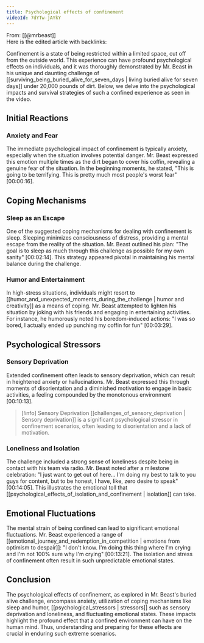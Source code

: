 ```yaml
---
title: Psychological effects of confinement
videoId: 7dYTw-jAYkY
---
```


From: [[@mrbeast]] <br/> 
Here is the edited article with backlinks:

Confinement is a state of being restricted within a limited space, cut off from the outside world. This experience can have profound psychological effects on individuals, and it was thoroughly demonstrated by Mr. Beast in his unique and daunting challenge of [[surviving_being_buried_alive_for_seven_days | living buried alive for seven days]] under 20,000 pounds of dirt. Below, we delve into the psychological impacts and survival strategies of such a confined experience as seen in the video.

## Initial Reactions

### Anxiety and Fear

The immediate psychological impact of confinement is typically anxiety, especially when the situation involves potential danger. Mr. Beast expressed this emotion multiple times as the dirt began to cover his coffin, revealing a genuine fear of the situation. In the beginning moments, he stated, "This is going to be terrifying. This is pretty much most people's worst fear" <a class="yt-timestamp" data-t="00:00:16">[00:00:16]</a>.

## Coping Mechanisms

### Sleep as an Escape

One of the suggested coping mechanisms for dealing with confinement is sleep. Sleeping minimizes consciousness of distress, providing a mental escape from the reality of the situation. Mr. Beast outlined his plan: "The goal is to sleep as much through this challenge as possible for my own sanity" <a class="yt-timestamp" data-t="00:02:14">[00:02:14]</a>. This strategy appeared pivotal in maintaining his mental balance during the challenge.

### Humor and Entertainment

In high-stress situations, individuals might resort to [[humor_and_unexpected_moments_during_the_challenge | humor and creativity]] as a means of coping. Mr. Beast attempted to lighten his situation by joking with his friends and engaging in entertaining activities. For instance, he humorously noted his boredom-induced actions: "I was so bored, I actually ended up punching my coffin for fun" <a class="yt-timestamp" data-t="00:03:29">[00:03:29]</a>.

## Psychological Stressors

### Sensory Deprivation

Extended confinement often leads to sensory deprivation, which can result in heightened anxiety or hallucinations. Mr. Beast expressed this through moments of disorientation and a diminished motivation to engage in basic activities, a feeling compounded by the monotonous environment <a class="yt-timestamp" data-t="00:10:13">[00:10:13]</a>.

> [!info] Sensory Deprivation
> [[challenges_of_sensory_deprivation | Sensory deprivation]] is a significant psychological stressor in confinement scenarios, often leading to disorientation and a lack of motivation.

### Loneliness and Isolation

The challenge included a strong sense of loneliness despite being in contact with his team via radio. Mr. Beast noted after a milestone celebration: "I just want to get out of here... I'm doing my best to talk to you guys for content, but to be honest, I have, like, zero desire to speak" <a class="yt-timestamp" data-t="00:14:05">[00:14:05]</a>. This illustrates the emotional toll that [[psychological_effects_of_isolation_and_confinement | isolation]] can take.

## Emotional Fluctuations

The mental strain of being confined can lead to significant emotional fluctuations. Mr. Beast experienced a range of [[emotional_journey_and_redemption_in_competition | emotions from optimism to despair]]: "I don't know. I'm doing this thing where I'm crying and I'm not 100% sure why I'm crying" <a class="yt-timestamp" data-t="00:13:21">[00:13:21]</a>. The isolation and stress of confinement often result in such unpredictable emotional states.

## Conclusion

The psychological effects of confinement, as explored in Mr. Beast's buried alive challenge, encompass anxiety, utilization of coping mechanisms like sleep and humor, [[psychological_stressors | stressors]] such as sensory deprivation and loneliness, and fluctuating emotional states. These impacts highlight the profound effect that a confined environment can have on the human mind. Thus, understanding and preparing for these effects are crucial in enduring such extreme scenarios.